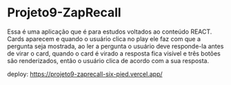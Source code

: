 # Projeto9-ZapRecall

Essa é uma aplicação que é para estudos voltados ao conteúdo REACT. Cards aparecem e quando o usuário clica no play ele faz com que a pergunta seja mostrada, 
ao ler a pergunta o usuário deve responde-la antes de virar o card, quando o card é virado a resposta fica visível e três botões são renderizados,
então o usuário clica de acordo com a sua resposta.

deploy: https://projeto9-zaprecall-six-pied.vercel.app/
